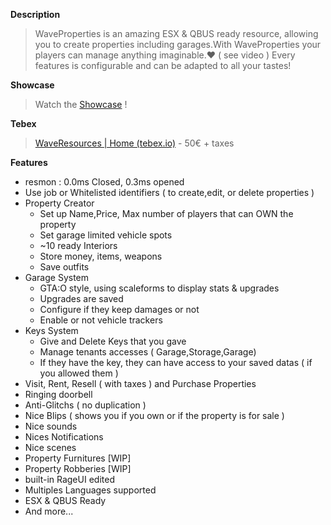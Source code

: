 
**Description**
> WaveProperties is an amazing ESX & QBUS ready resource, allowing you to create properties including garages.With WaveProperties your players can manage anything imaginable.❤️ ( see video )
> Every features is configurable and can be adapted to all your tastes! 

**Showcase**
> Watch the [Showcase](https://www.youtube.com/watch?v=B_MvXP3gz9w) !

**Tebex**
> [WaveResources | Home (tebex.io)](https://waveresources.tebex.io/) - 50€ + taxes

**Features**
* resmon : 0.0ms Closed, 0.3ms opened
* Use job or Whitelisted identifiers ( to create,edit, or delete properties )
* Property Creator
  * Set up Name,Price, Max  number of players that can OWN the property
  * Set garage limited vehicle spots
  * ~10 ready Interiors
  * Store money, items, weapons
  * Save outfits
* Garage System
  * GTA:O style, using scaleforms to display stats & upgrades
  * Upgrades are saved
  * Configure if they keep damages or not
  * Enable or not vehicle trackers
* Keys System
  * Give and Delete Keys that you gave
  * Manage tenants accesses ( Garage,Storage,Garage)
  * If they have the key, they can have access to your saved datas ( if you allowed them ) 
* Visit, Rent, Resell ( with taxes ) and Purchase Properties 
* Ringing doorbell
* Anti-Glitchs ( no duplication )
* Nice Blips ( shows you if  you own or if the property is for sale )
* Nice sounds
* Nices Notifications
* Nice scenes
* Property  Furnitures [WIP]
* Property Robberies [WIP]
* built-in RageUI edited
* Multiples Languages supported
* ESX & QBUS Ready
* And more...
